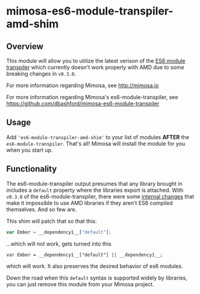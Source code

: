 # mimosa-es6-module-transpiler-amd-shim

## Overview

This module will allow you to utilize the latest verison of the [ES6 module transpiler](http://square.github.io/es6-module-transpiler/) which currently doesn't work properly with AMD due to some breaking changes in `v0.3.0`.

For more information regarding Mimosa, see http://mimosa.io

For more information regarding Mimosa's es6-module-transpiler, see https://github.com/dbashford/mimosa-es6-module-transpiler

## Usage

Add `'es6-module-transpiler-amd-shim'` to your list of modules __AFTER__ the `es6-module-transpiler`.  That's all!  Mimosa will install the module for you when you start up.

## Functionality

The es6-module-transpiler output presumes that any library brought in includes a `default` property where the libraries export is attached. With `v0.3.0` of the es6-module-transpiler, there were some [internal changes](https://github.com/square/es6-module-transpiler/blob/master/TRANSITION.md#internal-changes) that make it impossible to use AMD libraries if they aren't ES6 compiled themselves.  And so few are.  

This shim will patch that so that this:

```javascript
var Ember = __dependency1__["default"];
```

...which will not work, gets turned into this

```
var Ember = __dependency1__["default"] || __dependency1__;
```

which will work.  It also preserves the desired behavior of es6 modules.

Down the road when this `default` syntax is supported widely by libraries, you can just remove this module from your Mimosa project.
